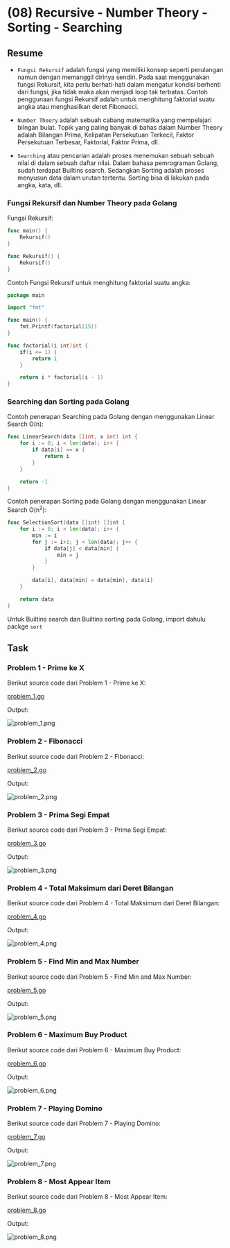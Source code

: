 # (08) Recursive - Number Theory - Sorting - Searching

## Resume

+ `Fungsi Rekursif` adalah fungsi yang memiliki konsep seperti perulangan namun dengan memanggil dirinya sendiri. Pada saat menggunakan fungsi Rekursif, kita perlu berhati-hati dalam mengatur kondisi berhenti dari fungsi, jika tidak maka akan menjadi loop tak terbatas. Contoh penggunaan fungsi Rekursif adalah untuk menghitung faktorial suatu angka atau menghasilkan deret Fibonacci.

+ `Number Theory` adalah sebuah cabang matematika yang mempelajari bilngan bulat. Topik yang paling banyak di bahas dalam Number Theory adalah Bilangan Prima, Kelipatan Persekutuan Terkecil, Faktor Persekutuan Terbesar, Faktorial, Faktor Prima, dll.

+ `Searching` atau pencarian adalah proses menemukan sebuah sebuah nilai di dalam sebuah daftar nilai. Dalam bahasa pemrograman Golang, sudah terdapat Builtins search. Sedangkan Sorting adalah proses menyusun data dalam urutan tertentu. Sorting bisa di lakukan pada angka, kata, dll.

### Fungsi Rekursif dan Number Theory pada Golang

Fungsi Rekursif:

```go
func main() {
    Rekursif()
}

func Rekursif() {
    Rekursif()
}
```

Contoh Fungsi Rekursif untuk menghitung faktorial suatu angka:

```go
package main

import "fmt"

func main() { 
    fmt.Printf(factorial(15))
}

func factorial(i int)int {
    if(i <= 1) {
        return 1
    }

    return i * factorial(i - 1)
}
```

### Searching dan Sorting pada Golang

Contoh penerapan Searching pada Golang dengan menggunakan Linear Search O(n):

```go
func LinearSearch(data []int, x int) int {
    for i := 0; i < len(data); i++ {
        if data[i] == x {
            return i
        }
    }

    return -1
}
```

Contoh penerapan Sorting pada Golang dengan menggunakan Linear Search O(n<sup>2</sup>):

```go
func SelectionSort(data []int) []int {
    for i := 0; i < len(data); i++ {
        min := i
        for j := i+1; j < len(data); j++ {
            if data[j] < data[min] {
                min = j
            }
        }

        data[i], data[min] = data[min], data[i]
    }

    return data
}
```

Untuk Builtins search dan Builtins sorting pada Golang, import dahulu packge `sort`

## Task

### Problem 1 - Prime ke X

Berikut source code dari Problem 1 - Prime ke X:

[problem_1.go](praktikum/problem_1.go)

Output:

![problem_1.png](screenshots/problem_1.png "Prime ke X")

### Problem 2 - Fibonacci

Berikut source code dari Problem 2 - Fibonacci:

[problem_2.go](praktikum/problem_2.go)

Output:

![problem_2.png](screenshots/problem_2.png "Fibonacci")

### Problem 3 - Prima Segi Empat

Berikut source code dari Problem 3 - Prima Segi Empat:

[problem_3.go](praktikum/problem_3.go)

Output:

![problem_3.png](screenshots/problem_3.png "Prima Segi Empat")

### Problem 4 - Total Maksimum dari Deret Bilangan

Berikut source code dari Problem 4 - Total Maksimum dari Deret Bilangan:

[problem_4.go](praktikum/problem_4.go)

Output:

![problem_4.png](screenshots/problem_4.png "Total Maksimum dari Deret Bilangan")

### Problem 5 - Find Min and Max Number

Berikut source code dari Problem 5 - Find Min and Max Number:

[problem_5.go](praktikum/problem_5.go)

Output:

![problem_5.png](screenshots/problem_5.png "Find Min and Max Number")

### Problem 6 - Maximum Buy Product

Berikut source code dari Problem 6 - Maximum Buy Product:

[problem_6.go](praktikum/problem_6.go)

Output:

![problem_6.png](screenshots/problem_6.png "Maximum Buy Product")

### Problem 7 - Playing Domino

Berikut source code dari Problem 7 - Playing Domino:

[problem_7.go](praktikum/problem_7.go)

Output:

![problem_7.png](screenshots/problem_7.png "Playing Domino")

### Problem 8 - Most Appear Item

Berikut source code dari Problem 8 - Most Appear Item:

[problem_8.go](praktikum/problem_8.go)

Output:

![problem_8.png](screenshots/problem_8.png "Most Appear Item")

